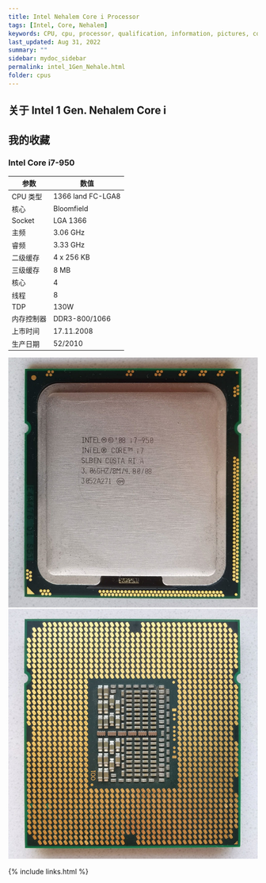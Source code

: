```yaml
---
title: Intel Nehalem Core i Processor
tags: [Intel, Core, Nehalem]
keywords: CPU, cpu, processor, qualification, information, pictures, core, frequency, chip packaging, packaging, cpu info, x86, collection, amd, cyrix, harris, ibm, idt, iit, intel, motorola, nec, sgs, sgs-thomson, siemens, ST, signetics, mhs, ti, texas instruments, ulsi, umc, weitek, zilog, 808x, 8085, 8088, 8086, 80188, 80186, 80286, 286, 80386, 386, i386, Am386, 386sx, 386dx, 486, i486, 586, 486sx, 486dx, overdrive, 487, pentium, 586, 5x86, 386dlc, 386slc, 486dx2, mmx, ppro, pentium-pro, pro, athlon, duron, z80, dirk oppelt, dirk, oppelt, engineering, sample, samples
last_updated: Aug 31, 2022
summary: ""
sidebar: mydoc_sidebar
permalink: intel_1Gen_Nehale.html
folder: cpus
---
```


## 关于 Intel 1 Gen. Nehalem Core i

## 我的收藏

### Intel Core i7-950

| 参数 | 数值 |
| ------ | ------ |
| CPU 类型 | 1366 land FC-LGA8 |
| 核心 | Bloomfield |
| Socket | LGA 1366 |
| 主频 | 3.06 GHz |
| 睿频 | 3.33 GHz |
| 二级缓存 | 4 x 256 KB |
| 三级缓存 | 8 MB |
| 核心 | 4 |
| 线程 | 8 |
| TDP | 130W |
| 内存控制器 | DDR3-800/1066 |
| 上市时间 | 17.11.2008 |
| 生产日期 | 52/2010 |

![Intel Core i7-950 正面](/images/cpus/Intel/Intel_Core_i7-950_1.jpg)
![Intel Core i7-950 反面](/images/cpus/Intel/Intel_Core_i7-950_2.jpg)

{% include links.html %}

